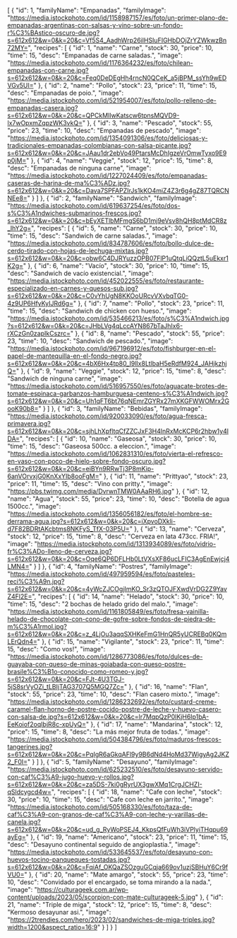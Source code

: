 [
    {
        "id": 1,
        "familyName": "Empanadas",
        "familyImage": "https://media.istockphoto.com/id/1158987157/es/foto/un-primer-plano-de-empanadas-argentinas-con-salsas-y-vino-sobre-un-fondo-r%C3%BAstico-oscuro-de.jpg?s=612x612&w=0&k=20&c=Vf5S4_AadhWrp26ilHSIuFIGHbDOjZrYZWkwzBn72MY=",
        "recipes": [
            {
                "id": 1,
                "name": "Carne",
                "stock": 30,
                "price": 10,
                "time": 15,
                "desc": "Empanadas de carne saladas.",
                "image": "https://media.istockphoto.com/id/1176364232/es/foto/chilean-empanadas-con-carne.jpg?s=612x612&w=0&k=20&c=Feq0DeDEgHh4rncN0QCeK_a5jBPM_ssYh9wEDVGv5UI="
            },
            {
                "id": 2,
                "name": "Pollo",
                "stock": 23,
                "price": 11,
                "time": 15,
                "desc": "Empanadas de poio.",
                "image": "https://media.istockphoto.com/id/521954007/es/foto/pollo-relleno-de-empanadas-casera.jpg?s=612x612&w=0&k=20&c=QPCkMlIwKatscw6tpnsMQVD9-lx7wOpxmZqpzWK3vkQ="
            },
            {
                "id": 3,
                "name": "Pescado",
                "stock": 55,
                "price": 23,
                "time": 10,
                "desc": "Empanadas de pescado",
                "image": "https://media.istockphoto.com/id/1354091306/es/foto/deliciosas-y-tradicionales-empanadas-colombianas-con-salsa-picante.jpg?s=612x612&w=0&k=20&c=JAau1dr2ebVo49PtarsMcDhIgzeVrOmwTyxo9E9p0jM="
            },
            {
                "id": 4,
                "name": "Veggie",
                "stock": 12,
                "price": 15,
                "time": 8,
                "desc": "Empanadas de ninguna carne",
                "image": "https://media.istockphoto.com/id/1227024409/es/foto/empanadas-caseras-de-harina-de-ma%C3%ADz.jpg?s=612x612&w=0&k=20&c=Dava7SPFAPZIrJs1kKO4miZ4Z3r6g4gZ87TQRCNNEe8="
            }
        ]
    },
    {
        "id": 2,
        "familyName": "Sandwich",
        "familyImage": "https://media.istockphoto.com/id/619637254/es/foto/dos-s%C3%A1ndwiches-submarinos-frescos.jpg?s=612x612&w=0&k=20&c=bEyXETlbMFmgS6bD1mj9eVsv8hQH8ptMdCR8z_IhY2g=",
        "recipes": [
            {
                "id": 5,
                "name": "Carne",
                "stock": 30,
                "price": 10,
                "time": 15,
                "desc": "Sandwich de carne saladas.",
                "image": "https://media.istockphoto.com/id/834787606/es/foto/bollo-dulce-de-cerdo-tirado-con-hojas-de-lechuga-mixtas.jpg?s=612x612&w=0&k=20&c=obw6C4DJRYuzzOPB07FlP1uQtqLiQQztL5uEkxr1K2g="
            },
            {
                "id": 6,
                "name": "Vacío",
                "stock": 30,
                "price": 10,
                "time": 15,
                "desc": "Sandwich de vacío existencial.",
                "image": "https://media.istockphoto.com/id/452022555/es/foto/restaurante-especializado-en-carnes-y-quesos-sub.jpg?s=612x612&w=0&k=20&c=C0vYhUgN8KKOoURcvVXvbqTG0-4z9UP6HfyKyIJRd6g="
            },
            {
                "id": 7,
                "name": "Pollo",
                "stock": 23,
                "price": 11,
                "time": 15,
                "desc": "Sandwich de chicken con hueso.",
                "image": "https://media.istockphoto.com/id/535466213/es/foto/s%C3%A1ndwich.jpg?s=612x612&w=0&k=20&c=JHbLVg4qLccAYN867bTaJhIx6-rXCzGn0zapIkCszrc="
            },
            {
                "id": 8,
                "name": "Pescado",
                "stock": 55,
                "price": 23,
                "time": 10,
                "desc": "Sandwich de pescado.",
                "image": "https://media.istockphoto.com/id/967196912/es/foto/fishburger-en-el-papel-de-mantequilla-en-el-fondo-negro.jpg?s=612x612&w=0&k=20&c=4bX6Hx4tp80_I9lIx8LtlbaH5eRdfM924_JAHjkzhjQ="
            },
            {
                "id": 9,
                "name": "Veggie",
                "stock": 12,
                "price": 15,
                "time": 8,
                "desc": "Sandwich de ninguna carne",
                "image": "https://media.istockphoto.com/id/516957550/es/foto/aguacate-brotes-de-tomate-espinaca-garbanzos-hamburguesa-centeno-s%C3%A1ndwich.jpg?s=612x612&w=0&k=20&c=Uh1qFT6bt76qNEmrZGYRx27mXKGFWWOMrx2GooK90b8="
            }
        ]
    },
    {
        "id": 3,
        "familyName": "Bebidas",
        "familyImage": "https://media.istockphoto.com/id/920033090/es/foto/agua-fresca-primavera.jpg?s=612x612&w=0&k=20&c=sjhLhXpfltqCfZZCJxF3H4lnRxMcKCP6r2hbw1y4lDA=",
        "recipes": [
            {
                "id": 10,
                "name": "Gaseosa",
                "stock": 30,
                "price": 10,
                "time": 15,
                "desc": "Gaseosa 500cc. a eleccion.",
                "image": "https://media.istockphoto.com/id/1062831310/es/foto/vierta-el-refresco-en-vaso-con-poco-de-hielo-sobre-fondo-oscuro.jpg?s=612x612&w=0&k=20&c=eiBYn9RRwTj3P8mKip-6anVOrvxjG0KnXxYIb8ooFgM="
            },
            {
                "id": 11,
                "name": "Prittyao",
                "stock": 23,
                "price": 11,
                "time": 15,
                "desc": "Vino con pritty.",
                "image": "https://pbs.twimg.com/media/DvrwnTMW0AAaRH6.jpg"
            },
            {
                "id": 12,
                "name": "Agua",
                "stock": 55,
                "price": 23,
                "time": 10,
                "desc": "Botella de agua 1500cc.",
                "image": "https://media.istockphoto.com/id/1356056182/es/foto/el-hombre-se-derrama-agua.jpg?s=612x612&w=0&k=20&c=iXpvoDXkli-d7F82BDRtAKcbtms8NKFyS_TfX-03P5U="
            },
            {
                "id": 13,
                "name": "Cerveza",
                "stock": 12,
                "price": 15,
                "time": 8,
                "desc": "Cerveza en lata 473cc. FRIA!",
                "image": "https://media.istockphoto.com/id/1313934089/es/foto/vidrio-fr%C3%ADo-lleno-de-cerveza.jpg?s=612x612&w=0&k=20&c=Oqe6QP6DFLHb0LtVXsXF86ucLFIC3AgEnEwjcj4LMN4="
            }
        ]
    },
    {
        "id": 4,
        "familyName": "Postres",
        "familyImage": "https://media.istockphoto.com/id/497959594/es/foto/pasteles-reci%C3%A9n.jpg?s=612x612&w=0&k=20&c=4yWcZJCOgjImKO_Sr3zQTOJFXwdVrDG2Z9YavZ4Fl2E=",
        "recipes": [
            {
                "id": 14,
                "name": "Helado",
                "stock": 30,
                "price": 10,
                "time": 15,
                "desc": "2 bochas de helado grido del malo.",
                "image": "https://media.istockphoto.com/id/1161805849/es/foto/fresa-vainilla-helado-de-chocolate-con-cono-de-gofre-sobre-fondos-de-piedra-de-m%C3%A1rmol.jpg?s=612x612&w=0&k=20&c=z_4LjOu3aqqSXHKeFmG1HnQR5yUCREBq0KQmLErQdn4="
            },
            {
                "id": 15,
                "name": "Vigilante",
                "stock": 23,
                "price": 11,
                "time": 15,
                "desc": "Como vos!",
                "image": "https://media.istockphoto.com/id/1286773086/es/foto/dulces-de-guayaba-con-queso-de-minas-goiabada-con-queso-postre-brasile%C3%B1o-conocido-como-romeo-y.jpg?s=612x612&w=0&k=20&c=FJt-4U3TGJ-5jS8srVyOZi_tLBIjTAG3707Q5MGQ7Zc="
            },
            {
                "id": 16,
                "name": "Flan",
                "stock": 55,
                "price": 23,
                "time": 10,
                "desc": "Flan casero mixto.",
                "image": "https://media.istockphoto.com/id/1286232692/es/foto/custard-creme-caramel-flan-horno-de-postre-cocido-postre-de-leche-y-huevo-casero-con-salsa-de.jpg?s=612x612&w=0&k=20&c=lr7MqpQzP0lKjH6Ip1bA-EeKoiof2oqIbjR8c-xpUyQ="
            },
            {
                "id": 17,
                "name": "Mandarina",
                "stock": 12,
                "price": 15,
                "time": 8,
                "desc": "La más mejor fruta de todas.",
                "image": "https://media.istockphoto.com/id/504384796/es/foto/maduros-frescos-tangerines.jpg?s=612x612&w=0&k=20&c=PqIgR6aGkqAFl9y9B6dNd4HoMd37WigyAg2JKZ2_F0I="
            }
        ]
    },
    {
        "id": 5,
        "familyName": "Desayuno",
        "familyImage": "https://media.istockphoto.com/id/625232510/es/foto/desayuno-servido-con-caf%C3%A9-jugo-huevo-y-rollos.jpg?s=612x612&w=0&k=20&c=za5DS-7ki0gRyrUX3gwXMq1CrgJCHZI-qSldcygcd4w=",
        "recipes": [
            {
                "id": 18,
                "name": "Cafe con leche",
                "stock": 30,
                "price": 10,
                "time": 15,
                "desc": "Cafe con leche en jarrito.",
                "image": "https://media.istockphoto.com/id/505168330/es/foto/taza-de-caf%C3%A9-con-granos-de-caf%C3%A9-con-leche-y-varillas-de-canela.jpg?s=612x612&w=0&k=20&c=ud_g_RyWoPSEJ4_KkpsQfFuWh3iVPlyiTHqpu69ayEg="
            },
            {
                "id": 19,
                "name": "Americano",
                "stock": 23,
                "price": 11,
                "time": 15,
                "desc": "Desayuno continental seguido de angioplastia.",
                "image": "https://media.istockphoto.com/id/533645537/es/foto/desayuno-con-huevos-tocino-panqueques-tostadas.jpg?s=612x612&w=0&k=20&c=FqiAf_OKQaZSOzguGCqja669ov1uzjSBHuY6Cr9fVU0="
            },
            {
                "id": 20,
                "name": "Mate amargo",
                "stock": 55,
                "price": 23,
                "time": 10,
                "desc": "Convidado por el encargado, se toma mirando a la nada.",
                "image": "https://culturageek.com.ar/wp-content/uploads/2023/05/scorpion-con-mate-culturageek-5.jpg"
            },
            {
                "id": 21,
                "name": "Triple de miga",
                "stock": 12,
                "price": 15,
                "time": 8,
                "desc": "Kermoso desayunar asi.",
                "image": "https://2trendies.com/hero/2023/02/sandwiches-de-miga-triples.jpg?width=1200&aspect_ratio=16:9"
            }
        ]
    }
]